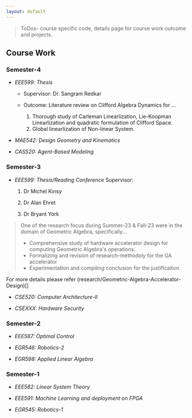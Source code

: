 ```yaml
---
layout: default
---
```


> ToDos- course specific code, details page for course work outcome and projects.

## Course Work

### Semester-4

- *EEE599: Thesis*
	
	- Supervisor: Dr. Sangram Redkar

	- Outcome: Literature review on Clifford Algebra Dynamics for ...
		1. Thorough study of Carleman Linearlization, Lie-Koopman Linearlization and quadratic formulation of Clifford Space.
		2. Global linearlization of Non-linear System.  

- *MAE542: Design Geometry and Kinematics*

- *CAS520: Agent-Based Modeling*

### Semester-3

- *EEE599: Thesis/Reading Conference*
Supervisor: 
	1. Dr Michel Kinsy
	
	2. Dr Alan Ehret
	
	3. Dr Bryant York
	
> One of the research focus during Summer-23 & Fall-23 were in the domain of Geometric Algebra, specifically...
> - Comprehensive study of hardware accelerator design for computing Geometric Algebra's operations. 
> - Formalizing and revision of research-methodoly for the GA accelerator
> - Experimentation and compiling conclusion for the justificaiton. 

For more details please refer (research/Geometric-Algebra-Accelerator-Design)[]

- *CSE520: Computer Architecture-II*

- *CSEXXX: Hardware Security*


### Semester-2

- *EEE587: Optimal Control*

- *EGR546: Robotics-2*

- *EGR598: Applied Linear Algebra*

### Semester-1

- *EEE582: Linear System Theory*

- *EEE591: Machine Learning and deployment on FPGA*

- *EGR545: Robotics-1*